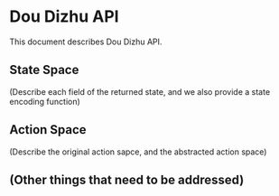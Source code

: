 # Dou Dizhu API
This document describes Dou Dizhu API.

## State Space
(Describe each field of the returned state, and we also provide a state encoding function)

## Action Space
(Describe the original action sapce, and the abstracted action space)
## (Other things that need to be addressed)
